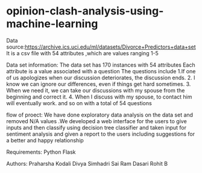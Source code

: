 # opinion-clash-analysis-using-machine-learning
Data source:https://archive.ics.uci.edu/ml/datasets/Divorce+Predictors+data+set
It is a csv file with 54 attributes ,which are values ranging 1-5

Data set information:
The data set has 170 instances with 54 attributes 
Each attribute is a value associated with a question 
The questions include 
1.If one of us apologizes when our discussion deteriorates, the discussion ends.
2. I know we can ignore our differences, even if things get hard sometimes.
3. When we need it, we can take our discussions with my spouse from the beginning and correct it.
4. When I discuss with my spouse, to contact him will eventually work.
and so on with a total of 54 questions 

flow of proect:
We have done exploratory data analysis on the data set and removed N/A values .We developed a web interface for the users to give inputs 
and then classify using decision tree classifier and taken input for sentiment analysis 
and given a report to the users including suggestions for a better and happy relationship

Requirements:
Python
Flask

Authors:
Praharsha Kodali
Divya Simhadri
Sai Ram Dasari
Rohit B



